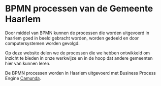 # BPMN processen van de Gemeente Haarlem

Door middel van BPMN kunnen de processen die worden uitgevoerd in haarlem goed in beeld gebracht worden, worden gedeeld en door computersystemen worden gevolgd.

Op deze website delen we de processen die we hebben ontwikkeld om inzicht te bieden in onze werkwijze en in de hoop dat andere gemeenten hier van kunnen leren.

De BPMN processen worden in Haarlem uitgevoerd met Business Process Engine [Camunda](https://camunda.com/).
